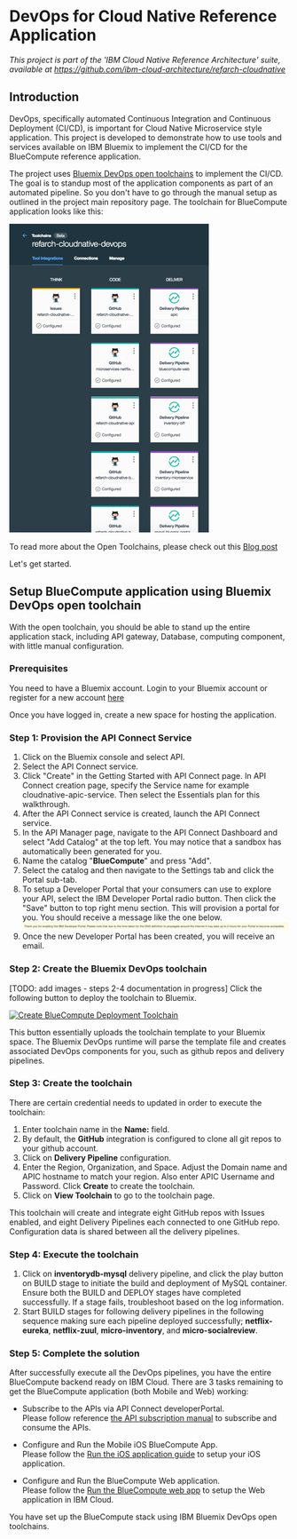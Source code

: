 # DevOps for Cloud Native Reference Application

*This project is part of the 'IBM Cloud Native Reference Architecture' suite, available at
https://github.com/ibm-cloud-architecture/refarch-cloudnative*

## Introduction

DevOps, specifically automated Continuous Integration and Continuous Deployment (CI/CD), is important for Cloud Native Microservice style application. This project is developed to demonstrate how to use tools and services available on IBM Bluemix to implement the CI/CD for the BlueCompute reference application.

The project uses [Bluemix DevOps open toolchains](https://new-console.ng.bluemix.net/docs/toolchains/toolchains_overview.html) to implement the CI/CD. The goal is to standup most of the application components as part of an automated pipeline. So you don't have to go through the manual setup as outlined in the project main repository page. The toolchain for BlueCompute application looks like this:

![DevOps Toolchain](static/imgs/bluemix_devops_toolchain.png?raw=true)  

To read more about the Open Toolchains, please check out this [Blog post](https://developer.ibm.com/devops-services/2016/06/16/open-toolchain-with-ibm-bluemix-devops-services/)

Let's get started.

## Setup BlueCompute application using Bluemix DevOps open toolchain

With the open toolchain, you should be able to stand up the entire application stack, including API gateway, Database, computing component, with little manual configuration.

### Prerequisites

You need to have a Bluemix account. Login to your Bluemix account or register for a new account [here](https://bluemix.net/registration)

Once you have logged in, create a new space for hosting the application.

### Step 1:  Provision the API Connect Service

1. Click on the Bluemix console and select API.  
2. Select the API Connect service.  
3. Click "Create" in the Getting Started with API Connect page. In API Connect creation page, specify the Service name for example cloudnative-apic-service. Then select the Essentials plan for this walkthrough.
4. After the API Connect service is created, launch the API Connect service.  
5. In the API Manager page, navigate to the API Connect Dashboard and select "Add Catalog" at the top left. You may notice that a sandbox has automatically been generated for you.  
6. Name the catalog "**BlueCompute**" and press "Add".
7. Select the catalog and then navigate to the Settings tab and click the Portal sub-tab.
8. To setup a Developer Portal that your consumers can use to explore your API, select the IBM Developer Portal radio button. Then click the "Save" button to top right menu section. This will
provision a portal for you. You should receive a message like the one below. ![API Info](static/imgs/bluemix_9.png?raw=true)
9. Once the new Developer Portal has been created, you will receive an email.

### Step 2: Create the Bluemix DevOps toolchain
[TODO: add images - steps 2-4 documentation in progress]
Click the following button to deploy the toolchain to Bluemix.

[![Create BlueCompute Deployment Toolchain](https://new-console.ng.bluemix.net/devops/graphics/create_toolchain_button.png)](https://new-console.ng.bluemix.net/devops/setup/deploy/?repository=https%3A//github.com/ibm-cloud-architecture/refarch-cloudnative-devops.git)

This button essentially uploads the toolchain template to your Bluemix space. The Bluemix DevOps runtime will parse the template file and creates associated DevOps components for you, such as github repos and delivery pipelines.

### Step 3: Create the toolchain

There are certain credential needs to updated in order to execute the toolchain:
1. Enter toolchain name in the **Name:** field.
2. By default, the **GitHub** integration is configured to clone all git repos to your github account.
3. Click on **Delivery Pipeline** configuration.
4. Enter the Region, Organization, and Space. Adjust the Domain name and APIC hostname to match your region. Also enter APIC Username and Password. Click **Create** to create the toolchain.
5. Click on **View Toolchain** to go to the toolchain page.

This toolchain will create and integrate eight GitHub repos with Issues enabled, and eight Delivery Pipelines each connected to one GitHub repo. Configuration data is shared between all the delivery pipelines.

### Step 4: Execute the toolchain
1. Click on **inventorydb-mysql** delivery pipeline, and click the play button on BUILD stage to initiate the build and deployment of MySQL container. Ensure both the BUILD and DEPLOY stages have completed successfully. If a stage fails, troubleshoot based on the log information.
2. Start BUILD stages for following delivery pipelines in the following sequence making sure each pipeline deployed successfully; **netflix-eureka**, **netflix-zuul**, **micro-inventory**, and **micro-socialreview**.


### Step 5: Complete the solution

After successfully execute all the DevOps pipelines, you have the entire BlueCompute backend ready on IBM Cloud. There are 3 tasks remaining to get the BlueCompute application (both Mobile and Web) working:

- Subscribe to the APIs via API Connect developerPortal.  
   Please follow reference [the API subscription manual](https://github.com/ibm-cloud-architecture/refarch-cloudnative-api#subscribe-to-the-apis-in-the-developer-portal) to subscribe and consume the APIs.   

- Configure and Run the Mobile iOS BlueCompute App.  
   Please follow the [Run the iOS application guide](https://github.com/ibm-cloud-architecture/refarch-cloudnative-bluecompute-mobile) to setup your iOS application.  

- Configure and Run the BlueCompute Web application.  
   Please follow the [Run the BlueCompute web app](https://github.com/ibm-cloud-architecture/refarch-cloudnative-bluecompute-web) to setup the Web application in IBM Cloud.  

You have set up the BlueCompute stack using IBM Bluemix DevOps open toolchains. 
